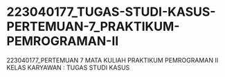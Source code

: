 # 223040177_TUGAS-STUDI-KASUS-PERTEMUAN-7_PRAKTIKUM-PEMROGRAMAN-II
223040177_PERTEMUAN 7  MATA KULIAH PRAKTIKUM PEMROGRAMAN II KELAS KARYAWAN : TUGAS STUDI KASUS
